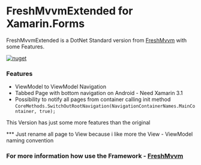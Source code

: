 # FreshMvvmExtended for Xamarin.Forms

FreshMvvmExtended is a DotNet Standard version from [FreshMvvm](https://github.com/rid00z/FreshMvvm)  with some Features. 

[![nuget](https://img.shields.io/badge/nuget-download-blue.svg)](https://www.nuget.org/packages/FreshMvvmExtended)
  
### Features

* ViewModel to ViewModel Navigation
* Tabbed Page with bottom navigation on Android - Need Xamarin 3.1
* Possibility to notify all pages from container calling init method
	`CoreMethods.SwitchOutRootNavigation(NavigationContainerNames.MainContainer, true);`

This Version has just some more features than the original

*** Just rename all page to View because i like more the View - ViewModel naming convention

### For more information how use the Framework - [FreshMvvm](https://github.com/rid00z/FreshMvvm)
